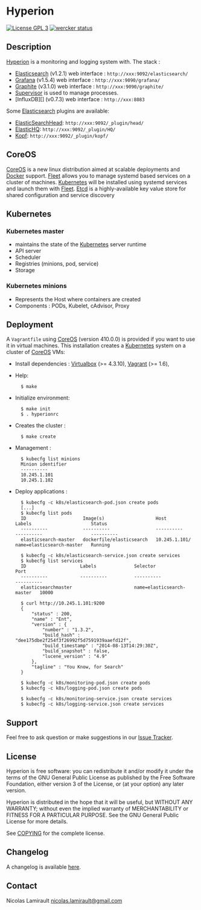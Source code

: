 # Hyperion

[![License GPL 3][badge-license]][COPYING]
[![wercker status](https://app.wercker.com/status/a6dff1d550ed9c6aa3c466045bf1d51f/s "wercker status")](https://app.wercker.com/project/bykey/a6dff1d550ed9c6aa3c466045bf1d51f)

## Description

[Hyperion][] is a monitoring and logging system with. The stack :
* [Elasticsearch][] (v1.2.1) web interface : `http://xxx:9092/elasticsearch/`
* [Grafana][] (v1.5.4) web interface : `http://xxx:9090/grafana/`
* [Graphite][] (v3.1.0) web interface : `http://xxx:9090/graphite/`
* [Supervisor][] is used to manage processes.
* [InfluxDB][] (v0.7.3) web interface : `http://xxx:8083`

Some [Elasticsearch][] plugins are available:
* [ElasticSearchHead][]: `http://xxx:9092/_plugin/head/`
* [ElasticHQ][]: `http://xxx:9092/_plugin/HQ/`
* [Kopf][]: `http://xxx:9092/_plugin/kopf/`


## CoreOS

[CoreOS][] is a new linux distribution aimed at scalable deployments and
[Docker][] support.
[Fleet][] allows you to manage systemd based services on a cluster of machines.
[Kubernetes][] will be installed using systemd services and launch them with
[Fleet][].
[Etcd][] is a highly-available key value store for shared configuration and
service discovery

## Kubernetes


### Kubernetes master

- maintains the state of the [Kubernetes][] server runtime
- API server
- Scheduler
- Registries (minions, pod, service)
- Storage

### Kubernetes minions

- Represents the Host where containers are created
- Components : PODs, Kubelet, cAdvisor, Proxy


## Deployment

A `Vagrantfile` using [CoreOS][] (version 410.0.0) is provided if you want to
use it in virtual machines. This installation creates a [Kubernetes][] system
on a cluster of [CoreOS][] VMs:

* Install dependencies : [Virtualbox][] (>= 4.3.10), [Vagrant][] (>= 1.6),

* Help:

        $ make

* Initialize environment:

        $ make init
        $ . hyperionrc

* Creates the cluster :

        $ make create

* Management :

        $ kubecfg list minions
        Minion identifier
        ----------
        10.245.1.101
        10.245.1.102

* Deploy applications :

        $ kubecfg -c k8s/elasticsearch-pod.json create pods
        [...]
        $ kubecfg list pods
        ID                     Image(s)                   Host                Labels                      Status
        ----------             ----------                 ----------          ----------                  ----------
        elasticsearch-master   dockerfile/elasticsearch   10.245.1.101/       name=elasticsearch-master   Running

        $ kubecfg -c k8s/elasticsearch-service.json create services
        $ kubecfg list services
        ID                    Labels              Selector                    Port
        ----------            ----------          ----------                  ----------
        elasticsearchmaster                       name=elasticsearch-master   10000

        $ curl http://10.245.1.101:9200
        {
            "status" : 200,
            "name" : "Ent",
            "version" : {
                "number" : "1.3.2",
                "build_hash" : "dee175dbe2f254f3f26992f5d7591939aaefd12f",
                "build_timestamp" : "2014-08-13T14:29:30Z",
                "build_snapshot" : false,
                "lucene_version" : "4.9"
            },
            "tagline" : "You Know, for Search"
        }

        $ kubecfg -c k8s/monitoring-pod.json create pods
        $ kubecfg -c k8s/logging-pod.json create pods

        $ kubecfg -c k8s/monitoring-service.json create services
        $ kubecfg -c k8s/logging-service.json create services



## Support

Feel free to ask question or make suggestions in our [Issue Tracker][].


## License

Hyperion is free software: you can redistribute it and/or modify it under the
terms of the GNU General Public License as published by the Free Software
Foundation, either version 3 of the License, or (at your option) any later
version.

Hyperion is distributed in the hope that it will be useful, but WITHOUT ANY
WARRANTY; without even the implied warranty of MERCHANTABILITY or FITNESS FOR A
PARTICULAR PURPOSE.  See the GNU General Public License for more details.

See [COPYING][] for the complete license.


## Changelog

A changelog is available [here](ChangeLog.md).


## Contact

Nicolas Lamirault <nicolas.lamirault@gmail.com>



[Hyperion]: https://github.com/nlamirault/hyperion
[COPYING]: https://github.com/nlamirault/hyperion/blob/master/COPYING
[Issue tracker]: https://github.com/nlamirault/hyperion/issues
[fluent.conf]: https://github.com/nlamirault/hyperion/blob/master/logs/fluent.conf
[hekad.toml]: https://github.com/nlamirault/hyperion/blob/master/logs/hekad.toml

[badge-license]: https://img.shields.io/badge/license-GPL_3-green.svg?style=flat

[Docker]: https://www.docker.io
[CoreOS]: http://coreos.com
[Kubernetes]: https://github.com/GoogleCloudPlatform/kubernetes

[Etcd]: http://coreos.com/using-coreos/etcd
[Fleet]: http://coreos.com/using-coreos/clustering/
[Nginx]: http://nginx.org
[Elasticsearch]: http://www.elasticsearch.org
[Redis]: http://www.redis.io
[Graphite]: http://graphite.readthedocs.org/en/latest
[Grafana]: http://grafana.org/
[Carbon]: http://graphite.readthedocs.org/en/latest/carbon-daemons.html
[Statsd]: https://github.com/etsy/statsd/wiki
[ElasticSearchHead]: http://mobz.github.io/elasticsearch-head
[ElasticHQ]: http://www.elastichq.org
[Kopf]: https://github.com/lmenezes/elasticsearch-kopf
[Virtualbox]: https://www.virtualbox.org
[Vagrant]: http://downloads.vagrantup.com
[Fluentd]: http://fluentd.org/
[Heka]: http://hekad.readthedocs.org/en/latest/
[Supervisor]: http://supervisord.org
[sysinfo_influxdb]: https://github.com/novaquark/sysinfo_influxdb
